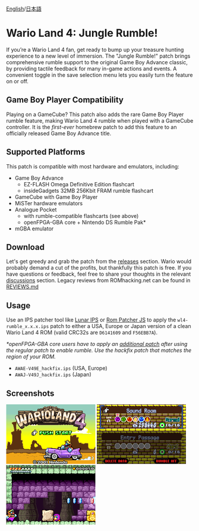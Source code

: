 [English](README.md)/[日本語](README-ja.md)

# Wario Land 4: Jungle Rumble!

If you’re a Wario Land 4 fan, get ready to bump up your treasure hunting experience to a new level of immersion. The "Jungle Rumble!" patch brings comprehensive rumble support to the original Game Boy Advance classic, by providing tactile feedback for many in-game actions and events. A convenient toggle in the save selection menu lets you easily turn the feature on or off.

## Game Boy Player Compatibility

Playing on a GameCube? This patch also adds the rare Game Boy Player rumble feature, making Wario Land 4 rumble when played with a GameCube controller. It is the _first-ever_ homebrew patch to add this feature to an officially released Game Boy Advance title.

## Supported Platforms

This patch is compatible with most hardware and emulators, including:  

- Game Boy Advance
  - EZ-FLASH Omega Definitive Edition flashcart
  - insideGadgets 32MB 256Kbit FRAM rumble flashcart
- GameCube with Game Boy Player
- MiSTer hardware emulators
- Analogue Pocket
  - with rumble-compatible flashcarts (see above)
  - openFPGA-GBA core + Nintendo DS Rumble Pak*
- mGBA emulator

## Download

Let's get greedy and grab the patch from the [releases](https://github.com/djedditt/wl4-rumble/releases/latest) section. Wario would probably demand a cut of the profits, but thankfully this patch is free. If you have questions or feedback, feel free to share your thoughts in the relevant [discussions](https://github.com/djedditt/wl4-rumble/discussions) section. Legacy reviews from ROMhacking.net can be found in [REVIEWS.md](REVIEWS.md)

## Usage
Use an IPS patcher tool like [Lunar IPS](https://fusoya.eludevisibility.org/lips/) or [Rom Patcher JS](https://www.marcrobledo.com/RomPatcher.js/) to apply the `wl4-rumble_x.x.x.ips` patch to either a USA, Europe or Japan version of a clean Wario Land 4 ROM (valid CRC32s are `D6141609` and `F56EBB7A`).

_*openFPGA-GBA core users have to apply an [additional patch](addendum) after using the regular patch to enable rumble. Use the hackfix patch that matches the region of your ROM._

- `AWAE-V49E_hackfix.ips` (USA, Europe)
- `AWAJ-V49J_hackfix.ips` (Japan)

## Screenshots

![](images/wl4-rumble_title.png) ![](images/wl4-rumble_menu.png) ![](images/wl4-rumble_game.png)
